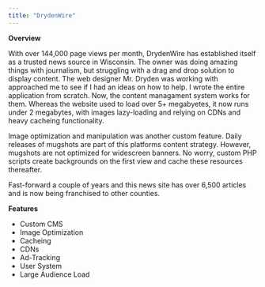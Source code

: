 ```yaml
---
title: "DrydenWire"
---
```


**Overview**

With over 144,000 page views per month, DrydenWire has established itself as a trusted news source in Wisconsin. The owner was doing amazing things with journalism, but struggling with a drag and drop solution to display content. The web designer Mr. Dryden was working with approached me to see if I had an ideas on how to help. I wrote the entire application from scratch. Now, the content managament system works for them. Whereas the website used to load over 5+ megabyetes, it now runs under 2 megabytes, with images lazy-loading and relying on CDNs and heavy cacheing functionality. 

Image optimization and manipulation was another custom feature. Daily releases of mugshots are part of this platforms content strategy. However, mugshots are not optimized for widescreen banners. No worry, custom PHP scripts create backgrounds on the first view and cache these resources thereafter. 

Fast-forward a couple of years and this news site has over 6,500 articles and is now being franchised to other counties. 

**Features**

- Custom CMS
- Image Optimization
- Cacheing
- CDNs
- Ad-Tracking
- User System
- Large Audience Load